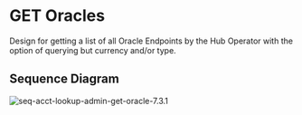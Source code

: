 # GET Oracles

Design for getting a list of all Oracle Endpoints by the Hub Operator with the option of querying but currency and/or type.

## Sequence Diagram

![seq-acct-lookup-admin-get-oracle-7.3.1](./assets/diagrams/sequence/seq-acct-lookup-admin-get-oracle-7.3.1)

